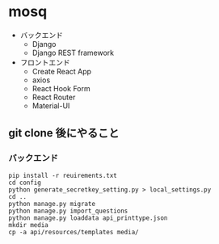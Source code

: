 # mosq

- バックエンド
  - Django
  - Django REST framework
- フロントエンド
  - Create React App
  - axios
  - React Hook Form
  - React Router
  - Material-UI

## git clone 後にやること

### バックエンド

```
pip install -r reuirements.txt
cd config
python generate_secretkey_setting.py > local_settings.py
cd ..
python manage.py migrate
python manage.py import_questions
python manage.py loaddata api_printtype.json
mkdir media
cp -a api/resources/templates media/
```
